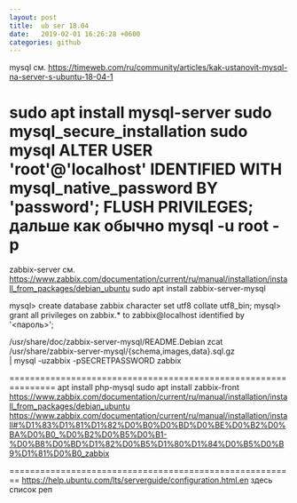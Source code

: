 ```yaml
---
layout: post
title:  ub ser 18.04
date:   2019-02-01 16:26:28 +0600
categories: github
---
```

mysql
см. https://timeweb.com/ru/community/articles/kak-ustanovit-mysql-na-server-s-ubuntu-18-04-1

sudo apt install mysql-server
sudo mysql_secure_installation
sudo mysql
ALTER USER 'root'@'localhost' IDENTIFIED WITH mysql_native_password BY 'password';
FLUSH PRIVILEGES;
дальше как обычно
mysql -u root -p
======================================================================
zabbix-server
см. https://www.zabbix.com/documentation/current/ru/manual/installation/install_from_packages/debian_ubuntu
sudo apt install zabbix-server-mysql

mysql> create database zabbix character set utf8 collate utf8_bin;
mysql> grant all privileges on zabbix.* to zabbix@localhost identified by '<пароль>';

/usr/share/doc/zabbix-server-mysql/README.Debian
zcat /usr/share/zabbix-server-mysql/{schema,images,data}.sql.gz \
   | mysql -uzabbix -pSECRETPASSWORD zabbix

===============================================================
apt install php-mysql
sudo apt install zabbix-front
https://www.zabbix.com/documentation/current/ru/manual/installation/install_from_packages/debian_ubuntu
https://www.zabbix.com/documentation/current/ru/manual/installation/install#%D1%83%D1%81%D1%82%D0%B0%D0%BD%D0%BE%D0%B2%D0%BA%D0%B0_%D0%B2%D0%B5%D0%B1-%D0%B8%D0%BD%D1%82%D0%B5%D1%80%D1%84%D0%B5%D0%B9%D1%81%D0%B0_zabbix

========================================================
https://help.ubuntu.com/lts/serverguide/configuration.html.en
здесь список реп
